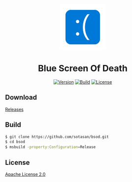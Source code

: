 <div align="center">
    <a href="https://github.com/sotasan/bsod/blob/master/BSOD/icon.svg"><img src="https://github.com/sotasan/bsod/raw/master/BSOD/icon.png" alt=":(" width="150" height="auto"></a>
    <h1>Blue Screen Of Death</h1>
    <a href="https://github.com/sotasan/bsod/tags"><img alt="Version" src="https://img.shields.io/github/v/release/sotasan/bsod?label=Version"></a>
    <a href="https://github.com/sotasan/bsod/actions/workflows/build.yml"><img alt="Build" src="https://github.com/sotasan/bsod/actions/workflows/build.yml/badge.svg"></a>
    <a href="https://github.com/sotasan/bsod/blob/master/LICENSE"><img alt="License" src="https://img.shields.io/github/license/sotasan/bsod?label=License"></a>
</div>

## Download

[Releases](https://github.com/sotasan/bsod/releases)

## Build

```bash
$ git clone https://github.com/sotasan/bsod.git
$ cd bsod
$ msbuild -property:Configuration=Release
```

## License

[Apache License 2.0](https://github.com/sotasan/bsod/blob/master/LICENSE)